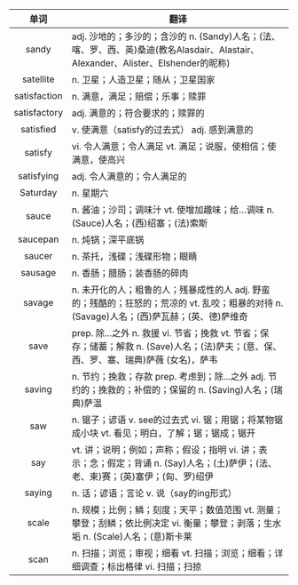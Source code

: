 |单词|翻译  |
|:--:|--| 
|	sandy  		|		adj. 沙地的；多沙的；含沙的 n. (Sandy)人名；(法、喀、罗、西、英)桑迪(教名Alasdair、Alastair、Alexander、Alister、Elshender的昵称)	|		
|	satellite  		|		n. 卫星；人造卫星；随从；卫星国家	|		
|	satisfaction  		|		n. 满意，满足；赔偿；乐事；赎罪	|		
|	satisfactory  		|		adj. 满意的；符合要求的；赎罪的	|		
|	satisfied  		|		v. 使满意（satisfy的过去式） adj. 感到满意的	|		
|	satisfy  		|		vi. 令人满意；令人满足 vt. 满足；说服，使相信；使满意，使高兴	|		
|	satisfying  		|		adj. 令人满意的；令人满足的	|		
|	Saturday  		|		n. 星期六	|		
|	sauce  		|		n. 酱油；沙司；调味汁 vt. 使增加趣味；给…调味 n. (Sauce)人名；(西)绍塞；(法)索斯	|		
|	saucepan  		|		n. 炖锅；深平底锅	|		
|	saucer  		|		n. 茶托，浅碟；浅碟形物；眼睛	|		
|	sausage  		|		n. 香肠；腊肠；装香肠的碎肉	|		
|	savage  		|		n. 未开化的人；粗鲁的人；残暴成性的人 adj. 野蛮的；残酷的；狂怒的；荒凉的 vt. 乱咬；粗暴的对待 n. (Savage)人名；(西)萨瓦赫；(英、德)萨维奇	|		
|	save  		|		prep. 除...之外 n. 救援 vi. 节省；挽救 vt. 节省；保存；储蓄；解救 n. (Save)人名；(法)萨夫；(意、保、西、罗、塞、瑞典)萨薇 (女名)，萨韦	|		
|	saving  		|		n. 节约；挽救；存款 prep. 考虑到；除...之外 adj. 节约的；挽救的；补偿的；保留的 n. (Saving)人名；(瑞典)萨温	|		
|	saw  		|		n. 锯子；谚语 v. see的过去式 vi. 锯；用锯；将某物锯成小块 vt. 看见；明白，了解；锯；锯成；锯开	|		
|	say  		|		vt. 讲；说明；例如；声称；假设；指明 vi. 讲；表示；念；假定；背诵  n. (Say)人名；(土)萨伊；(法、老、柬)赛；(英)塞伊；(匈、罗)绍伊	|		
|	saying  		|		n. 话；谚语；言论 v. 说（say的ing形式）	|		
|	scale  		|		n. 规模；比例；鳞；刻度；天平；数值范围 vt. 测量；攀登；刮鳞；依比例决定 vi. 衡量；攀登；剥落；生水垢 n. (Scale)人名；(意)斯卡莱	|		
|	scan  		|		n. 扫描；浏览；审视；细看 vt. 扫描；浏览；细看；详细调查；标出格律 vi. 扫描；扫掠	|		

